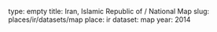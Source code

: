 type: empty
title: Iran, Islamic Republic of / National Map
slug: places/ir/datasets/map
place: ir
dataset: map
year: 2014
